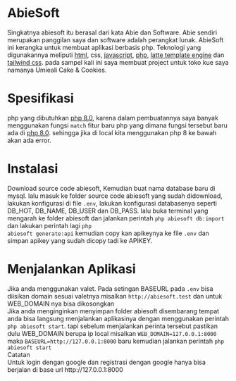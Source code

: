 # AbieSoft
Singkatnya abiesoft itu berasal dari kata Abie dan Software. Abie sendiri merupakan panggilan saya dan software adalah perangkat lunak.
AbieSoft ini kerangka untuk membuat aplikasi berbasis php. Teknologi yang digunakannya meliputi <a href='https://html.com/'>html</a>, css, <a href='https://www.javascript.com/'>javascript</a>, <a href='https://www.php.net/releases/8.0/en.php'>php</a>, <a href='https://latte.nette.org/'>latte template engine</a> dan <a href='https://tailwindcss.com/'>tailwind css</a>. pada sampel kali ini saya membuat project untuk toko kue saya namanya Umieali Cake & Cookies.

# Spesifikasi
php yang dibutuhkan <a href='https://www.php.net/releases/8.0/en.php'>php 8.0</a>, karena dalam pembuatannya saya banyak menggunakan fungsi <code>match</code> fitur baru php yang dimana fungsi tersebut baru ada di <a href='https://www.php.net/releases/8.0/en.php'>php 8.0</a>.
sehingga jika di local kita menggunakan php 8 ke bawah akan ada error.

# Instalasi
Download source code abiesoft, 
Kemudian buat nama database baru di mysql.
lalu masuk ke folder source code abiesoft yang sudah didownload, lakukan konfigurasi di file <code>.env</code>, 
lakukan konfigurasi databasenya seperti DB_HOT, DB_NAME, DB_USER dan DB_PASS. lalu buka terminal yang mengarah ke folder abiesoft dan jalankan perintah
<code>php abiesoft db:import</code> dan lakukan perintah lagi <code>php abiesoft generate:api</code> kemudian copy kan apikeynya ke file <code>.env</code>
dan simpan apikey yang sudah dicopy tadi ke APIKEY.

# Menjalankan Aplikasi
<div>Jika anda menggunakan valet. Pada setingan BASEURL pada <code>.env</code> bisa diisikan domain sesuai valetnya misalkan <code>http://abiesoft.test</code> dan
untuk WEB_DOMAIN nya bisa dikosongkan</div>
<div>Jika anda menginginkan menyimpan folder abiesoft disembarang tempat anda bisa langsung menjalankan aplikasinya dengan menggunakan perintah 
<code>php abiesoft start</code>. tapi sebelum menjalankan perinta tersebut pastikan dulu WEB_DOMAIN berupa ip local misalkan <code>WEB_DOMAIN=127.0.0.1:8000</code> maka 
<code>BASEURL=http://127.0.0.1:8000</code> baru kemudian jalankan perintah <code>php abiesoft start</code></div>
<div>Catatan</div>
<div>Untuk login dengan google dan registrasi dengan google hanya bisa berjalan di base url http://127.0.0.1:8000</div>
